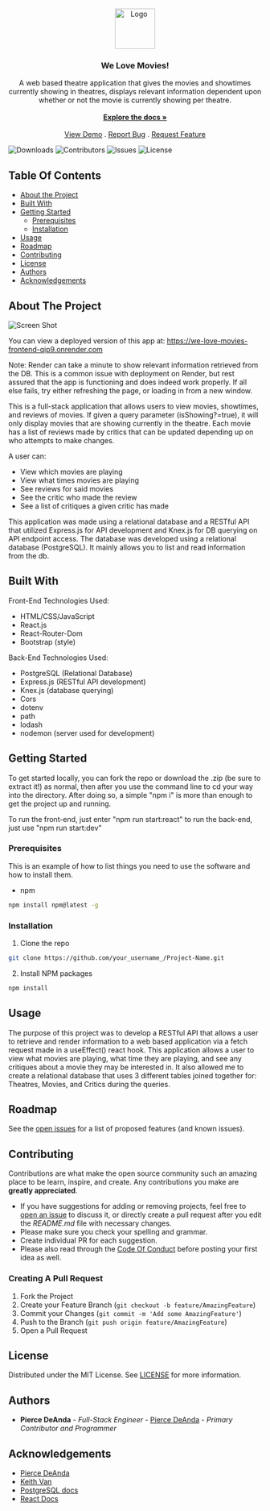 <br/>
<p align="center">
  <a href="https://github.com/NewDevOnTheBlock/https://github.com/NewDevOnTheBlock/WeLoveMovies-Application">
    <img src="images/logo.png" alt="Logo" width="80" height="80">
  </a>

  <h3 align="center">We Love Movies!</h3>

  <p align="center">
    A web based theatre application that gives the movies and showtimes currently showing in theatres, displays relevant information dependent upon whether or not the movie is currently showing per theatre. 
    <br/>
    <br/>
    <a href="https://github.com/NewDevOnTheBlock/https://github.com/NewDevOnTheBlock/WeLoveMovies-Application"><strong>Explore the docs »</strong></a>
    <br/>
    <br/>
    <a href="https://github.com/NewDevOnTheBlock/https://github.com/NewDevOnTheBlock/WeLoveMovies-Application">View Demo</a>
    .
    <a href="https://github.com/NewDevOnTheBlock/https://github.com/NewDevOnTheBlock/WeLoveMovies-Application/issues">Report Bug</a>
    .
    <a href="https://github.com/NewDevOnTheBlock/https://github.com/NewDevOnTheBlock/WeLoveMovies-Application/issues">Request Feature</a>
  </p>
</p>

![Downloads](https://img.shields.io/github/downloads/NewDevOnTheBlock/https://github.com/NewDevOnTheBlock/WeLoveMovies-Application/total) ![Contributors](https://img.shields.io/github/contributors/NewDevOnTheBlock/https://github.com/NewDevOnTheBlock/WeLoveMovies-Application?color=dark-green) ![Issues](https://img.shields.io/github/issues/NewDevOnTheBlock/https://github.com/NewDevOnTheBlock/WeLoveMovies-Application) ![License](https://img.shields.io/github/license/NewDevOnTheBlock/https://github.com/NewDevOnTheBlock/WeLoveMovies-Application) 

## Table Of Contents

* [About the Project](#about-the-project)
* [Built With](#built-with)
* [Getting Started](#getting-started)
  * [Prerequisites](#prerequisites)
  * [Installation](#installation)
* [Usage](#usage)
* [Roadmap](#roadmap)
* [Contributing](#contributing)
* [License](#license)
* [Authors](#authors)
* [Acknowledgements](#acknowledgements)

## About The Project

![Screen Shot](https://we-love-movies-frontend-qip9.onrender.com)

You can view a deployed version of this app at: 
https://we-love-movies-frontend-qip9.onrender.com

Note: Render can take a minute to show relevant information retrieved from the DB. This is a common issue with deployment on Render, but rest assured that the app is functioning and does indeed work properly. If all else fails, try either refreshing the page, or loading in from a new window.

This is a full-stack application that allows users to view movies, showtimes, and reviews of movies. If given a query parameter (isShowing?=true), it will only display movies that are showing currently in the theatre. Each movie has a list of reviews made by critics that can be updated depending up on who attempts to make changes. 

A user can:
- View which movies are playing
- View what times movies are playing
- See reviews for said movies
- See the critic who made the review
- See a list of critiques a given critic has made

This application was made using a relational database and a RESTful API that utilized Express.js for API development and Knex.js for DB querying on API endpoint access. The database was developed using a relational database (PostgreSQL). It mainly allows you to list and read information from the db.

## Built With

Front-End Technologies Used:
- HTML/CSS/JavaScript
- React.js
- React-Router-Dom
- Bootstrap (style)

Back-End Technologies Used:
- PostgreSQL (Relational Database)
- Express.js (RESTful API development)
- Knex.js (database querying)
- Cors
- dotenv
- path
- lodash
- nodemon (server used for development)

## Getting Started

To get started locally, you can fork the repo or download the .zip (be sure to extract it!) as normal, then after you use the command line to cd your way into the directory. After doing so, a simple "npm i" is more than enough to get the project up and running. 

To run the front-end, just enter "npm run start:react"
to run the back-end, just use "npm run start:dev"

### Prerequisites

This is an example of how to list things you need to use the software and how to install them.

* npm

```sh
npm install npm@latest -g
```

### Installation

1. Clone the repo

```sh
git clone https://github.com/your_username_/Project-Name.git
```

2. Install NPM packages

```sh
npm install
```

## Usage

The purpose of this project was to develop a RESTful API that allows a user to retrieve and render information to a web based application via a fetch request made in a useEffect() react hook. This application allows a user to view what movies are playing, what time they are playing, and see any critiques about a movie they may be interested in. It also allowed me to create a relational database that uses 3 different tables joined together for: Theatres, Movies, and Critics during the queries. 

## Roadmap

See the [open issues](https://github.com/NewDevOnTheBlock/https://github.com/NewDevOnTheBlock/WeLoveMovies-Application/issues) for a list of proposed features (and known issues).

## Contributing

Contributions are what make the open source community such an amazing place to be learn, inspire, and create. Any contributions you make are **greatly appreciated**.
* If you have suggestions for adding or removing projects, feel free to [open an issue](https://github.com/NewDevOnTheBlock/https://github.com/NewDevOnTheBlock/WeLoveMovies-Application/issues/new) to discuss it, or directly create a pull request after you edit the *README.md* file with necessary changes.
* Please make sure you check your spelling and grammar.
* Create individual PR for each suggestion.
* Please also read through the [Code Of Conduct](https://github.com/NewDevOnTheBlock/https://github.com/NewDevOnTheBlock/WeLoveMovies-Application/blob/main/CODE_OF_CONDUCT.md) before posting your first idea as well.

### Creating A Pull Request

1. Fork the Project
2. Create your Feature Branch (`git checkout -b feature/AmazingFeature`)
3. Commit your Changes (`git commit -m 'Add some AmazingFeature'`)
4. Push to the Branch (`git push origin feature/AmazingFeature`)
5. Open a Pull Request

## License

Distributed under the MIT License. See [LICENSE](https://github.com/NewDevOnTheBlock/https://github.com/NewDevOnTheBlock/WeLoveMovies-Application/blob/main/LICENSE.md) for more information.

## Authors

* **Pierce DeAnda** - *Full-Stack Engineer* - [Pierce DeAnda](https://github.com/NewDevOnTheBlock/) - *Primary Contributor and Programmer*

## Acknowledgements

* [Pierce DeAnda](https://github.com/NewDevOnTheBlock/)
* [Keith Van](https://github.com/https://github.com/NVious7/)
* [PostgreSQL docs](https://www.postgresql.org/)
* [React Docs](https://legacy.reactjs.org/docs/getting-started.html)
